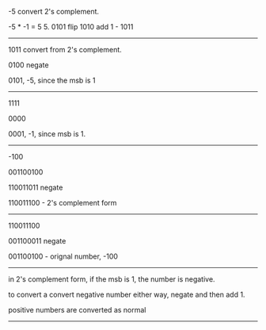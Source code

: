 -5 convert 2's complement.

-5 * -1 = 5
5. 0101
flip 1010
add 1 - 1011

--- 

1011 convert from 2's complement.

0100 negate

0101, -5, since the msb is 1


----

1111

0000

0001, -1, since msb is 1.

----

-100

001100100

110011011 negate

110011100 - 2's complement form

----

110011100

001100011 negate

001100100 - orignal number, -100


----

in 2's complement form, if the msb is 1, the number is negative.

to convert a convert negative number either way, negate and then add 1.

positive numbers are converted as normal

----

